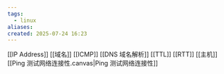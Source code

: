 ```yaml
---
tags:
  - linux
aliases: 
created: 2025-07-24 16:23
---
```

[[IP Address]]
[[域名]]
[[ICMP]]
[[DNS 域名解析]]
[[TTL]]
[[RTT]]
[[主机]]
[[Ping 测试网络连接性.canvas|Ping 测试网络连接性]]